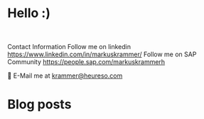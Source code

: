 # Hello :)
<p>&nbsp;</p>

Contact Information
  Follow me on linkedin https://www.linkedin.com/in/markuskrammer/
  Follow me on SAP Community https://people.sap.com/markuskrammerh

📧 E-Mail me at krammer@heureso.com

# Blog posts
<p>&nbsp;</p>
